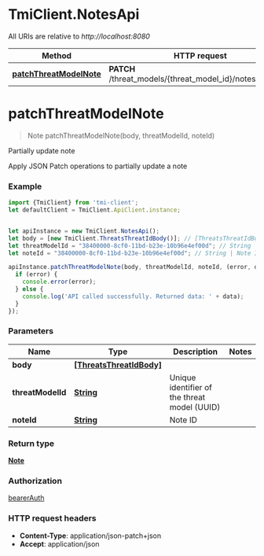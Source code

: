 # TmiClient.NotesApi

All URIs are relative to *http://localhost:8080*

Method | HTTP request | Description
------------- | ------------- | -------------
[**patchThreatModelNote**](NotesApi.md#patchThreatModelNote) | **PATCH** /threat_models/{threat_model_id}/notes/{note_id} | Partially update note

<a name="patchThreatModelNote"></a>
# **patchThreatModelNote**
> Note patchThreatModelNote(body, threatModelId, noteId)

Partially update note

Apply JSON Patch operations to partially update a note

### Example
```javascript
import {TmiClient} from 'tmi-client';
let defaultClient = TmiClient.ApiClient.instance;


let apiInstance = new TmiClient.NotesApi();
let body = [new TmiClient.ThreatsThreatIdBody()]; // [ThreatsThreatIdBody] | 
let threatModelId = "38400000-8cf0-11bd-b23e-10b96e4ef00d"; // String | Unique identifier of the threat model (UUID)
let noteId = "38400000-8cf0-11bd-b23e-10b96e4ef00d"; // String | Note ID

apiInstance.patchThreatModelNote(body, threatModelId, noteId, (error, data, response) => {
  if (error) {
    console.error(error);
  } else {
    console.log('API called successfully. Returned data: ' + data);
  }
});
```

### Parameters

Name | Type | Description  | Notes
------------- | ------------- | ------------- | -------------
 **body** | [**[ThreatsThreatIdBody]**](ThreatsThreatIdBody.md)|  | 
 **threatModelId** | [**String**](.md)| Unique identifier of the threat model (UUID) | 
 **noteId** | [**String**](.md)| Note ID | 

### Return type

[**Note**](Note.md)

### Authorization

[bearerAuth](../README.md#bearerAuth)

### HTTP request headers

 - **Content-Type**: application/json-patch+json
 - **Accept**: application/json

